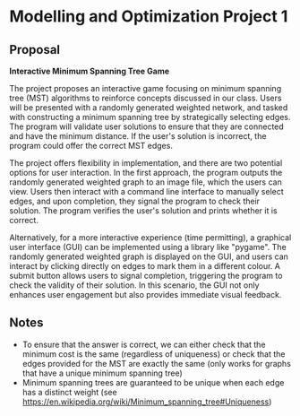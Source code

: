 # Modelling and Optimization Project 1

## Proposal

**Interactive Minimum Spanning Tree Game**

The project proposes an interactive game focusing on minimum spanning tree (MST) algorithms to reinforce concepts discussed in our class. Users will be presented with a randomly generated weighted network, and tasked with constructing a minimum spanning  tree by strategically selecting edges. The program will validate user solutions to ensure that they are connected and have the minimum distance. If the user's solution is incorrect, the program could offer the correct MST edges.

The project offers flexibility in implementation, and there are two potential options for user interaction. In the first approach, the program outputs the randomly generated weighted graph to an image file, which the users can view. Users then interact with a command line interface to manually select edges, and upon completion, they signal the program to check their solution. The program verifies the user's solution and prints whether it is correct.

Alternatively, for a more interactive experience (time permitting), a graphical user interface (GUI) can be implemented using a library like "pygame". The randomly generated weighted graph is displayed on the GUI, and users can interact by clicking directly on edges to mark them in a different colour. A submit button allows users to signal completion, triggering the program to check the validity of their solution. In this scenario, the GUI not only enhances user engagement but also provides immediate visual feedback.

## Notes

- To ensure that the answer is correct, we can either check that the minimum cost is the same (regardless of uniqueness) or check that the edges provided for the MST are exactly the same (only works for graphs that have a unique minimum spanning tree)
- Minimum spanning trees are guaranteed to be unique when each edge has a distinct weight (see https://en.wikipedia.org/wiki/Minimum_spanning_tree#Uniqueness)
